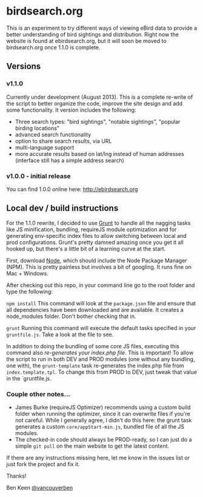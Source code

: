 # birdsearch.org

This is an experiment to try different ways of viewing eBird data to provide a better understanding of
bird sightings and distribution. Right now the website is found at ebirdsearch.org, but it will soon be moved
to birdsearch.org once 1.1.0 is complete.

## Versions

### v1.1.0
Currently under development (August 2013). This is a complete re-write of the script to better organize the code,
improve the site design and add some functionality. It version includes the following:

- Three search types: "bird sightings", "notable sightings", "popular birding locations"
- advanced search functionality
- option to share search results, via URL
- multi-language support
- more accurate results based on lat/lng instead of human addresses (interface still has a simple address search)

### v1.0.0 - initial release
You can find 1.0.0 online here:
http://ebirdsearch.org

## Local dev / build instructions

For the 1.1.0 rewrite, I decided to use [Grunt](http://gruntjs.com/) to handle all the nagging tasks like JS minification,
bundling, requireJS module optimization and for generating env-specific index files to allow switching between local and
prod configurations. Grunt's pretty damned amazing once you get it all hooked up, but there's a little bit of a learning
curve at the start.

First, download [Node](http://nodejs.org/), which should include the Node Package Manager (NPM). This is pretty
painless but involves a bit of googling. It runs fine on Mac + Windows.

After checking out this repo, in your command line go to the root folder and type the following:

`npm install`
This command will look at the `package.json` file and ensure that all dependencies have been downloaded and are available.
It creates a node_modules folder. Don't bother checking that in.

`grunt`
Running this command will execute the default tasks specified in your `gruntfile.js`. Take a look at the file to see.

In addition to doing the bundling of some core JS files, executing this command also *re-generates your index.php file*.
This is important! To allow the script to run in both DEV and PROD modules (one without any bundling, one with), the
`grunt-template` task re-generates the index.php file from `index.template.tpl`. To change this from PROD to DEV, just
tweak that value in the `gruntfile.js.

### Couple other notes...
- James Burke (requireJS Optimizer) recommends using a custom build folder when running the optimizer, since it can overwrite
files if you're not careful. While I generally agree, I didn't do this here: the grunt task generates a custom
`core/appStart-min.js`, bundled file of all the JS modules.
- The checked-in code should always be PROD-ready, so I can just do a simple `git pull` on the main website to get the latest
content.

If there are any instructions missing here, let me know in the issues list or just fork the project and fix it.

Thanks!

Ben Keen
[@vancouverben](https://twitter.com/#!/vancouverben)